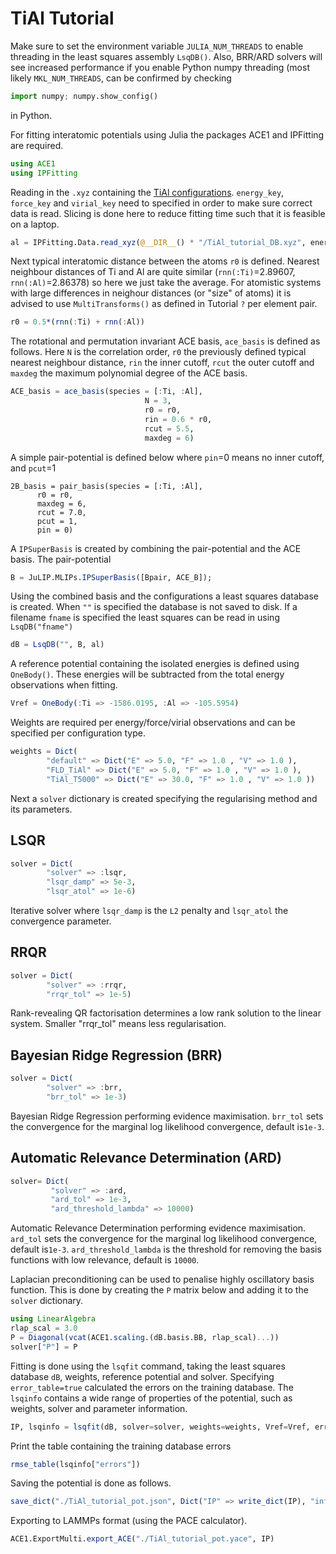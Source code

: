 # TiAl Tutorial

Make sure to set the environment variable `JULIA_NUM_THREADS` to enable threading in the least squares assembly `LsqDB()`. Also, BRR/ARD solvers will see increased performance if you enable Python numpy threading (most likely `MKL_NUM_THREADS`, can be confirmed by checking 
```python
import numpy; numpy.show_config()
```
in Python.

For fitting interatomic potentials using Julia the packages ACE1 and IPFitting are required.

```julia
using ACE1
using IPFitting
```

Reading in the `.xyz` containing the [TiAl configurations](https://raw.githubusercontent.com/ACEsuit/ACE1pack.jl/main/src/tutorials/tial/TiAl_tutorial_DB.xyz). `energy_key`, `force_key` and `virial_key` need to specified in order to make sure correct data is read. Slicing is done here to reduce fitting time such that it is feasible on a laptop. 

```julia
al = IPFitting.Data.read_xyz(@__DIR__() * "/TiAl_tutorial_DB.xyz", energy_key="energy", force_key="force", virial_key="virial")[1:10:end];
```

Next typical interatomic distance between the atoms `r0` is defined. Nearest neighbour distances of Ti and Al are quite similar (`rnn(:Ti)`=2.89607, `rnn(:Al)`=2.86378) so here we just take the average. For atomistic systems with large differences in neighour distances (or "size" of atoms) it is advised to use `MultiTransforms()` as defined in Tutorial `?` per element pair.  

```julia
r0 = 0.5*(rnn(:Ti) + rnn(:Al))
```

The rotational and permutation invariant ACE basis, `ace_basis` is defined as follows. Here `N` is the correlation order, `r0` the previously defined typical nearest neighbour distance, `rin` the inner cutoff, `rcut` the outer cutoff and `maxdeg` the maximum polynomial degree of the ACE basis.

```julia
ACE_basis = ace_basis(species = [:Ti, :Al],
                              N = 3,
                              r0 = r0,
                              rin = 0.6 * r0,
                              rcut = 5.5,
                              maxdeg = 6)
```

A simple pair-potential is defined below where `pin`=0 means no inner cutoff, and `pcut`=1

```jula
2B_basis = pair_basis(species = [:Ti, :Al],
      r0 = r0,
      maxdeg = 6,
      rcut = 7.0,
      pcut = 1,
      pin = 0)  
```

A `IPSuperBasis` is created by combining the pair-potential and the ACE basis. The pair-potential 

```julia
B = JuLIP.MLIPs.IPSuperBasis([Bpair, ACE_B]);
```

Using the combined basis and the configurations a least squares database is created. When `""` is specified the database is not saved to disk. If a filename `fname` is specified the least squares can be read in using `LsqDB("fname")` 

```julia
dB = LsqDB("", B, al)
```

A reference potential containing the isolated energies is defined using `OneBody()`. These energies will be subtracted from the total energy observations when fitting.
```julia
Vref = OneBody(:Ti => -1586.0195, :Al => -105.5954)
```

Weights are required per energy/force/virial observations and can be specified per configuration type. 
```julia
weights = Dict(
        "default" => Dict("E" => 5.0, "F" => 1.0 , "V" => 1.0 ),
        "FLD_TiAl" => Dict("E" => 5.0, "F" => 1.0 , "V" => 1.0 ),
        "TiAl_T5000" => Dict("E" => 30.0, "F" => 1.0 , "V" => 1.0 ))
```

Next a `solver` dictionary is created specifying the regularising method and its parameters.

## LSQR
```julia
solver = Dict(
        "solver" => :lsqr,
        "lsqr_damp" => 5e-3,
        "lsqr_atol" => 1e-6)
```
Iterative solver where `lsqr_damp` is the `L2` penalty and `lsqr_atol` the convergence parameter.

## RRQR
```julia
solver = Dict(
        "solver" => :rrqr,
        "rrqr_tol" => 1e-5)
```
Rank-revealing QR factorisation determines a low rank solution to the linear system. Smaller "rrqr_tol" means less regularisation. 

## Bayesian Ridge Regression (BRR)
```julia
solver = Dict(
        "solver" => :brr,
        "brr_tol" => 1e-3)
```        
Bayesian Ridge Regression performing evidence maximisation. `brr_tol` sets the convergence for the marginal log likelihood convergence, default is`1e-3`. 

## Automatic Relevance Determination (ARD)

```julia
solver= Dict(
         "solver" => :ard,
         "ard_tol" => 1e-3,
         "ard_threshold_lambda" => 10000)
```

Automatic Relevance Determination performing evidence maximisation. `ard_tol` sets the convergence for the marginal log likelihood convergence, default is`1e-3`. `ard_threshold_lambda` is the threshold for removing the basis functions with low relevance, default is `10000`.

Laplacian preconditioning can be used to penalise highly oscillatory basis function. This is done by creating the `P` matrix below and adding it to the `solver` dictionary.
```julia
using LinearAlgebra
rlap_scal = 3.0
P = Diagonal(vcat(ACE1.scaling.(dB.basis.BB, rlap_scal)...))
solver["P"] = P
```

Fitting is done using the `lsqfit` command, taking the least squares database `dB`, weights, reference potential and solver. Specifying `error_table=true` calculated the errors on the training database. The `lsqinfo` contains a wide range of properties of the potential, such as weights, solver and parameter information. 
```julia
IP, lsqinfo = lsqfit(dB, solver=solver, weights=weights, Vref=Vref, error_table = true);
```

Print the table containing the training database errors
```julia
rmse_table(lsqinfo["errors"])
```

Saving the potential is done as follows.
```julia
save_dict("./TiAl_tutorial_pot.json", Dict("IP" => write_dict(IP), "info" => lsqinfo))
```

Exporting to LAMMPs format (using the PACE calculator).
```julia
ACE1.ExportMulti.export_ACE("./TiAl_tutorial_pot.yace", IP)
```
